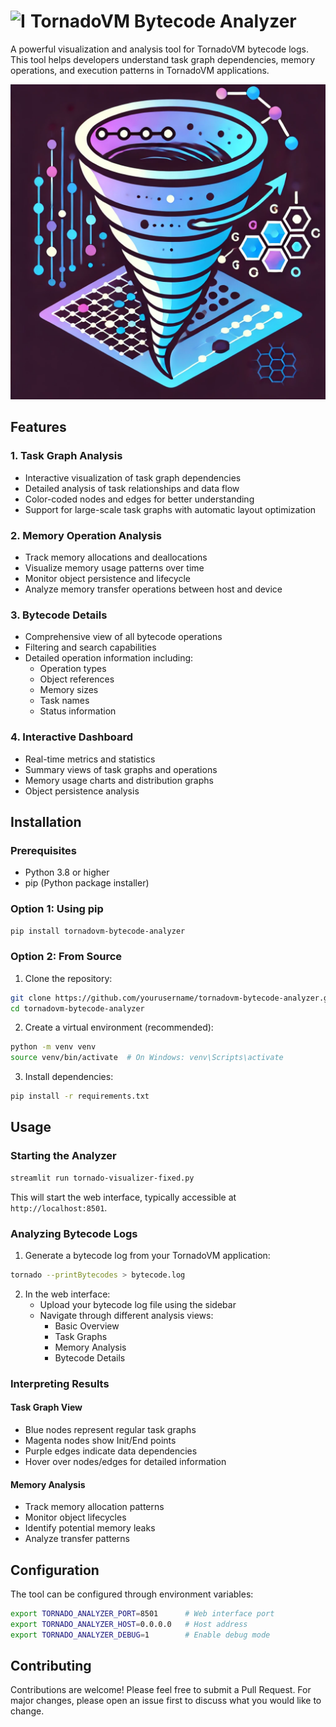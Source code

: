 # <img src="docs/images/preview.png" width="32" height="32" alt="Icon" align="left"> TornadoVM Bytecode Analyzer

A powerful visualization and analysis tool for TornadoVM bytecode logs. This tool helps developers understand task graph dependencies, memory operations, and execution patterns in TornadoVM applications.

![TornadoVM Bytecode Analyzer](docs/images/img.png)
## Features

### 1. Task Graph Analysis
- Interactive visualization of task graph dependencies
- Detailed analysis of task relationships and data flow
- Color-coded nodes and edges for better understanding
- Support for large-scale task graphs with automatic layout optimization

### 2. Memory Operation Analysis
- Track memory allocations and deallocations
- Visualize memory usage patterns over time
- Monitor object persistence and lifecycle
- Analyze memory transfer operations between host and device

### 3. Bytecode Details
- Comprehensive view of all bytecode operations
- Filtering and search capabilities
- Detailed operation information including:
  - Operation types
  - Object references
  - Memory sizes
  - Task names
  - Status information

### 4. Interactive Dashboard
- Real-time metrics and statistics
- Summary views of task graphs and operations
- Memory usage charts and distribution graphs
- Object persistence analysis

## Installation

### Prerequisites
- Python 3.8 or higher
- pip (Python package installer)

### Option 1: Using pip

```bash
pip install tornadovm-bytecode-analyzer
```

### Option 2: From Source

1. Clone the repository:
```bash
git clone https://github.com/yourusername/tornadovm-bytecode-analyzer.git
cd tornadovm-bytecode-analyzer
```

2. Create a virtual environment (recommended):
```bash
python -m venv venv
source venv/bin/activate  # On Windows: venv\Scripts\activate
```

3. Install dependencies:
```bash
pip install -r requirements.txt
```

## Usage

### Starting the Analyzer

```bash
streamlit run tornado-visualizer-fixed.py
```

This will start the web interface, typically accessible at `http://localhost:8501`.

### Analyzing Bytecode Logs

1. Generate a bytecode log from your TornadoVM application:
```bash
tornado --printBytecodes > bytecode.log
```

2. In the web interface:
   - Upload your bytecode log file using the sidebar
   - Navigate through different analysis views:
     - Basic Overview
     - Task Graphs
     - Memory Analysis
     - Bytecode Details

### Interpreting Results

#### Task Graph View
- Blue nodes represent regular task graphs
- Magenta nodes show Init/End points
- Purple edges indicate data dependencies
- Hover over nodes/edges for detailed information

#### Memory Analysis
- Track memory allocation patterns
- Monitor object lifecycles
- Identify potential memory leaks
- Analyze transfer patterns

## Configuration

The tool can be configured through environment variables:

```bash
export TORNADO_ANALYZER_PORT=8501      # Web interface port
export TORNADO_ANALYZER_HOST=0.0.0.0   # Host address
export TORNADO_ANALYZER_DEBUG=1        # Enable debug mode
```

## Contributing

Contributions are welcome! Please feel free to submit a Pull Request. For major changes, please open an issue first to discuss what you would like to change.


```
```